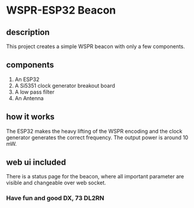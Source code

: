 # WSPR-ESP32 Beacon

## description
This project creates a simple WSPR beacon with only a few components.

## components
1. An ESP32
2. A Si5351 clock generator breakout board
3. A low pass filter
4. An Antenna

## how it works
The ESP32 makes the heavy lifting of the WSPR encoding and the clock generator generates the correct frequency.
The output power is around 10 mW.

## web ui included
There is a status page for the beacon, where all important parameter are visible and changeable over web socket.



### Have fun and good DX, 73 DL2RN
